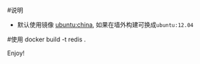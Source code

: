 #说明
* 默认使用镜像 [ubuntu:china](https://github.com/xdays/ubuntu), 如果在墙外构建可换成`ubuntu:12.04`

#使用
    docker build -t redis .

Enjoy!
